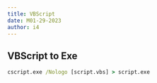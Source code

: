 ```yaml
---
title: VBScript
date: M01-29-2023
author: i4
---
```


## VBScript to Exe
```cmd
cscript.exe /Nologo [script.vbs] > script.exe
```

